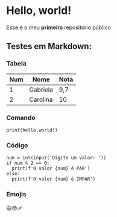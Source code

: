 # Hello, world!


Esse é o meu **primeiro** repositório público

## Testes em Markdown:

### Tabela

Num | Nome | Nota
--- | --- | ---
1 | Gabriela | 9,7
2 | Carolina | 10

### Comando

`print(hello,world!)`

### Código 

```
num = int(input('Digite um valor: '))
if num % 2 == 0:
  print(f'O valor {num} é PAR')
else:
  print(f'O valor {num} é ÍMPAR')
```

### Emojis

😃😠🩹
